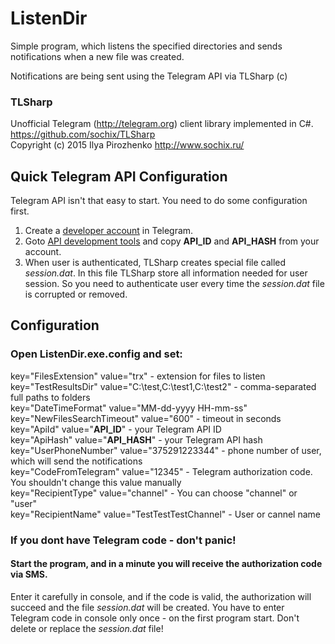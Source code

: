 # ListenDir
Simple program, which listens the specified directories and sends notifications when a new file was created.<br />

Notifications are being sent using the Telegram API via TLSharp (c)

### TLSharp
Unofficial Telegram (http://telegram.org) client library implemented in C#.<br />
https://github.com/sochix/TLSharp<br />
Copyright (c) 2015 Ilya Pirozhenko http://www.sochix.ru/<br />

## Quick Telegram API Configuration
Telegram API isn't that easy to start. You need to do some configuration first.

1. Create a [developer account](https://my.telegram.org/) in Telegram. 
1. Goto [API development tools](https://my.telegram.org/apps) and copy **API_ID** and **API_HASH** from your account.
1. When user is authenticated, TLSharp creates special file called _session.dat_. In this file TLSharp store all information needed for user session. So you need to authenticate user every time the _session.dat_ file is corrupted or removed.

## Configuration
### Open ListenDir.exe.config and set:
key="FilesExtension" value="trx" - extension for files to listen<br />
key="TestResultsDir" value="C:\\test,C:\\test1,C:\\test2" - comma-separated full paths to folders<br />
key="DateTimeFormat" value="MM-dd-yyyy HH-mm-ss"<br />
key="NewFilesSearchTimeout" value="600" - timeout in seconds<br />
key="ApiId" value="**API_ID**" - your Telegram API ID <br />
key="ApiHash" value="**API_HASH**" - your Telegram API hash<br />
key="UserPhoneNumber" value="375291223344" - phone number of user, which will send the notifications<br />
key="CodeFromTelegram" value="12345" - Telegram authorization code. You shouldn't change this value manually<br />
key="RecipientType" value="channel" - You can choose "channel" or "user"<br />
key="RecipientName" value="TestTestTestChannel" - User or cannel name<br />

### If you dont have Telegram code - don't panic!<br />
#### Start the program, and in a minute you will receive the authorization code via SMS.<br />
Enter it carefully in console, and if the code is valid, the authorization will succeed and the file *_session.dat_* will be created. You have to enter Telegram code in console only once - on the first program start. Don't delete or replace the *_session.dat_* file!

